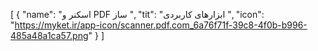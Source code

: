 [
  {
    "name": "اسکنر و PDF ساز ",
    "tit": "ابزارهای کاربردی ",
    "icon": "https://myket.ir/app-icon/scanner.pdf.com_6a76f71f-39c8-4f0b-b996-485a48a1ca57.png"
  }
]
